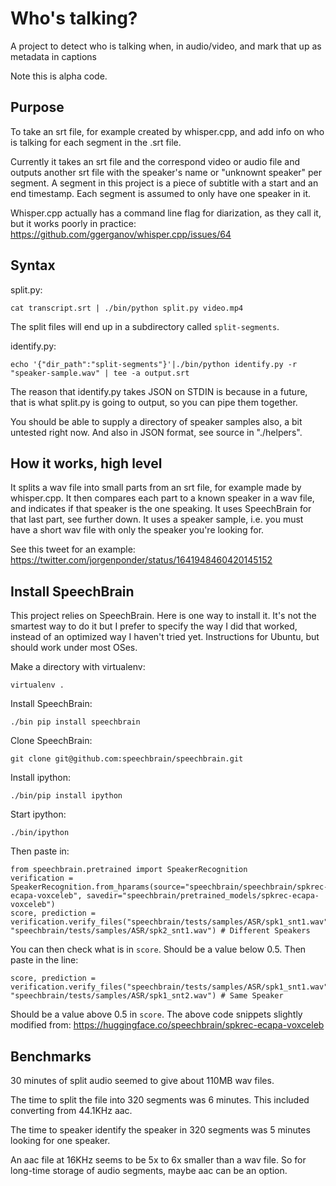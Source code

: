 # Who's talking?

A project to detect who is talking when, in audio/video, and mark that up as metadata in captions

Note this is alpha code.

## Purpose

To take an srt file, for example created by whisper.cpp, and add info on who is talking for each segment in the .srt file.

Currently it takes an srt file and the correspond video or audio file and outputs another srt file with the speaker's name or "unknownt speaker" per segment. A segment in this project is a piece of subtitle with a start and an end timestamp. Each segment is assumed to only have one speaker in it.

Whisper.cpp actually has a command line flag for diarization, as they call it, but it works poorly in practice: <https://github.com/ggerganov/whisper.cpp/issues/64>

## Syntax

split.py:

    cat transcript.srt | ./bin/python split.py video.mp4

The split files will end up in a subdirectory called ```split-segments```.

identify.py:

    echo '{"dir_path":"split-segments"}'|./bin/python identify.py -r "speaker-sample.wav" | tee -a output.srt

The reason that identify.py takes JSON on STDIN is because in a future, that is what split.py is going to output, so you can pipe them together.

You should be able to supply a directory of speaker samples also, a bit untested right now. And also in JSON format, see source in "./helpers".


## How it works, high level

It splits a wav file into small parts from an srt file, for example made by whisper.cpp. It then compares each part to a known speaker in a wav file, and indicates if that speaker is the one speaking. It uses SpeechBrain for that last part, see further down. It uses a speaker sample, i.e. you must have a short wav file with only the speaker you're looking for.

See this tweet for an example: <https://twitter.com/jorgenponder/status/1641948460420145152>

## Install SpeechBrain

This project relies on SpeechBrain. Here is one way to install it. It's not the smartest way to do it but I prefer to specify the way I did that worked, instead of an optimized way I haven't tried yet. Instructions for Ubuntu, but should work under most OSes.

Make a directory with virtualenv:

    virtualenv .

Install SpeechBrain:

    ./bin pip install speechbrain

Clone SpeechBrain:

    git clone git@github.com:speechbrain/speechbrain.git

Install ipython:

    ./bin/pip install ipython

Start ipython:

    ./bin/ipython

Then paste in:

    from speechbrain.pretrained import SpeakerRecognition
    verification = SpeakerRecognition.from_hparams(source="speechbrain/speechbrain/spkrec-ecapa-voxceleb", savedir="speechbrain/pretrained_models/spkrec-ecapa-voxceleb")
    score, prediction = verification.verify_files("speechbrain/tests/samples/ASR/spk1_snt1.wav", "speechbrain/tests/samples/ASR/spk2_snt1.wav") # Different Speakers

You can then check what is in ```score```. Should be a value below 0.5. Then paste in the line:

    score, prediction = verification.verify_files("speechbrain/tests/samples/ASR/spk1_snt1.wav", "speechbrain/tests/samples/ASR/spk1_snt2.wav") # Same Speaker

Should be a value above 0.5 in ```score```. The above code snippets slightly modified from: <https://huggingface.co/speechbrain/spkrec-ecapa-voxceleb>

## Benchmarks

30 minutes of split audio seemed to give about 110MB wav files.

The time to split the file into 320 segments was 6 minutes. This included converting from 44.1KHz aac.

The time to speaker identify the speaker in 320 segments was 5 minutes looking for one speaker.


An aac file at 16KHz seems to be 5x to 6x smaller than a wav file. So for long-time storage of audio segments, maybe aac can be an option.
